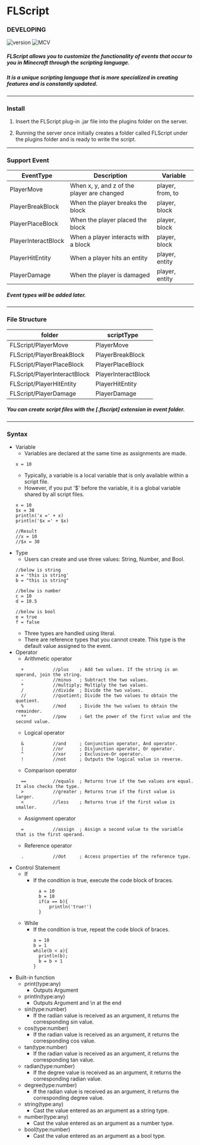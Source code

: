 # FLScript

### DEVELOPING

![version](https://img.shields.io/badge/FLScript-NONE-blue)
![MCV](https://img.shields.io/badge/Spigot-+1.19-ED8106?logo=spigotmc)

##### FLScript allows you to customize the functionality of events that occur to you in Minecraft through the scripting language. 

##### It is a unique scripting language that is more specialized in creating features and is constantly updated.

---

### Install

1. Insert the FLScript plug-in .jar file into the plugins folder on the server.


2. Running the server once initially creates a folder called FLScript under the plugins folder and is ready to write the script.

---

### Support Event

| EventType           | Description                                | Variable         |
|---------------------|--------------------------------------------|------------------|
| PlayerMove          | When x, y, and z of the player are changed | player, from, to |
| PlayerBreakBlock    | When the player breaks the block           | player, block    |
| PlayerPlaceBlock    | When the player placed the block           | player, block    |
| PlayerInteractBlock | When a player interacts with a block       | player, block    |
| PlayerHitEntity     | When a player hits an entity               | player, entity   |
| PlayerDamage        | When the player is damaged                 | player, entity   |

##### ***Event types will be added later.***

---

### File Structure

| folder                       | scriptType          |
|------------------------------|---------------------|
| FLScript/PlayerMove          | PlayerMove          |
| FLScript/PlayerBreakBlock    | PlayerBreakBlock    |
| FLScript/PlayerPlaceBlock    | PlayerPlaceBlock    |
| FLScript/PlayerInteractBlock | PlayerInteractBlock |
| FLScript/PlayerHitEntity     | PlayerHitEntity     |
| FLScript/PlayerDamage        | PlayerDamage        |

##### ***You can create script files with the [.flscript] extension in event folder.***

---

### Syntax

* Variable
  * Variables are declared at the same time as assignments are made.
  ```
  x = 10
  ```
  * Typically, a variable is a local variable that is only available within a script file.
  * However, if you put '$' before the variable, it is a global variable shared by all script files.
  ```
  x = 10
  $x = 30
  println('x =' + x)
  println('$x =' + $x)
  
  //Result
  //x = 10
  //$x = 30
  ```
* Type
  * Users can create and use three values: String, Number, and Bool.
  ```
  //below is string
  a = 'this is string'
  b = "this is string"
  
  //below is number
  c = 10
  d = 10.5
  
  //below is bool
  e = true
  f = false
  ```
  * Three types are handled using literal.
  * There are reference types that you cannot create. This type is the default value assigned to the event.
* Operator
  * Arithmetic operator
  ```
    +           //plus    ; Add two values. If the string is an operand, join the string.
    -           //minus   ; Subtract the two values.
    *           //multiply; Multiply the two values.
    /           //divide  ; Divide the two values.
    //          //quotient; Divide the two values to obtain the quotient.
    %           //mod     ; Divide the two values to obtain the remainder.
    **          //pow     ; Get the power of the first value and the second value.
  ```
  * Logical operator 
  ```
    &           //and     ; Conjunction operator, And operator.
    |           //or      ; Disjunction operator, Or operator.
    ^           //xor     ; Exclusive-Or operator.
    !           //not     ; Outputs the logical value in reverse.
  ```
  * Comparison operator
  ```
    ==          //equals  ; Returns true if the two values are equal. It also checks the type.
    >           //greater ; Returns true if the first value is larger.
    <           //less    ; Returns true if the first value is smaller.
  ```
  * Assignment operator 
  ```
    =           //assign  ; Assign a second value to the variable that is the first operand.
  ```
  * Reference operator
  ```
    .           //dot     ; Access properties of the reference type.
  ```
* Control Statement
  * If
    * If the condition is true, execute the code block of braces.
      ```
        a = 10
        b = 10
        if(a == b){
            println('true!')
        }
      ```
  * While
    * If the condition is true, repeat the code block of braces.
      ```
      a = 10
      b = 1
      while(b < a){
        println(b);
        b = b + 1
      }
      ```
* Built-in function
  * print(type:any)
    * Outputs Argument
  * println(type:any)
    * Outputs Argument and \n at the end
  * sin(type:number)
    * If the radian value is received as an argument, it returns the corresponding sin value.
  * cos(type:number)
    * If the radian value is received as an argument, it returns the corresponding cos value.
  * tan(type:number)
    * If the radian value is received as an argument, it returns the corresponding tan value.
  * radian(type:number)
    * If the degree value is received as an argument, it returns the corresponding radian value.
  * degree(type:number)
    * If the radian value is received as an argument, it returns the corresponding degree value.
  * string(type:any)
    * Cast the value entered as an argument as a string type.
  * number(type:any)
    * Cast the value entered as an argument as a number type.
  * bool(type:number)
    * Cast the value entered as an argument as a bool type.